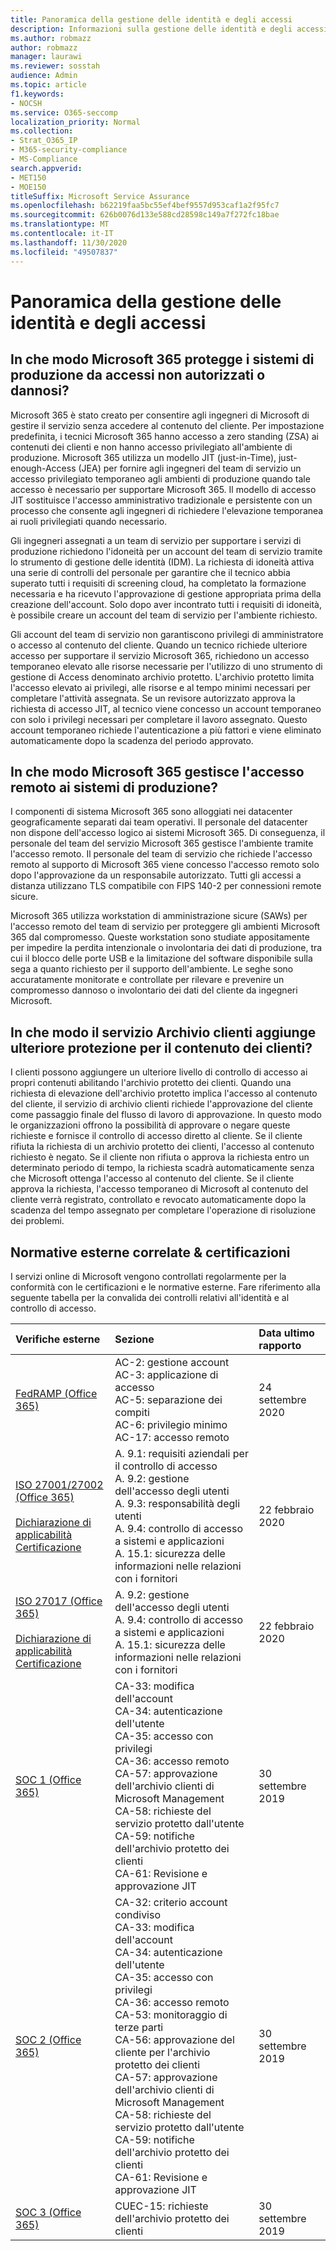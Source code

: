 ```yaml
---
title: Panoramica della gestione delle identità e degli accessi
description: Informazioni sulla gestione delle identità e degli accessi in Microsoft 365
ms.author: robmazz
author: robmazz
manager: laurawi
ms.reviewer: sosstah
audience: Admin
ms.topic: article
f1.keywords:
- NOCSH
ms.service: O365-seccomp
localization_priority: Normal
ms.collection:
- Strat_O365_IP
- M365-security-compliance
- MS-Compliance
search.appverid:
- MET150
- MOE150
titleSuffix: Microsoft Service Assurance
ms.openlocfilehash: b62219faa5bc55ef4bef9557d953caf1a2f95fc7
ms.sourcegitcommit: 626b0076d133e588cd28598c149a7f272fc18bae
ms.translationtype: MT
ms.contentlocale: it-IT
ms.lasthandoff: 11/30/2020
ms.locfileid: "49507837"
---
```

# <a name="identity-and-access-management-overview"></a>Panoramica della gestione delle identità e degli accessi

## <a name="how-does-microsoft-365-protect-production-systems-from-unauthorized-or-malicious-access"></a>In che modo Microsoft 365 protegge i sistemi di produzione da accessi non autorizzati o dannosi?

Microsoft 365 è stato creato per consentire agli ingegneri di Microsoft di gestire il servizio senza accedere al contenuto del cliente. Per impostazione predefinita, i tecnici Microsoft 365 hanno accesso a zero standing (ZSA) ai contenuti dei clienti e non hanno accesso privilegiato all'ambiente di produzione. Microsoft 365 utilizza un modello JIT (just-in-Time), just-enough-Access (JEA) per fornire agli ingegneri del team di servizio un accesso privilegiato temporaneo agli ambienti di produzione quando tale accesso è necessario per supportare Microsoft 365. Il modello di accesso JIT sostituisce l'accesso amministrativo tradizionale e persistente con un processo che consente agli ingegneri di richiedere l'elevazione temporanea ai ruoli privilegiati quando necessario.

Gli ingegneri assegnati a un team di servizio per supportare i servizi di produzione richiedono l'idoneità per un account del team di servizio tramite lo strumento di gestione delle identità (IDM). La richiesta di idoneità attiva una serie di controlli del personale per garantire che il tecnico abbia superato tutti i requisiti di screening cloud, ha completato la formazione necessaria e ha ricevuto l'approvazione di gestione appropriata prima della creazione dell'account. Solo dopo aver incontrato tutti i requisiti di idoneità, è possibile creare un account del team di servizio per l'ambiente richiesto.

Gli account del team di servizio non garantiscono privilegi di amministratore o accesso al contenuto del cliente. Quando un tecnico richiede ulteriore accesso per supportare il servizio Microsoft 365, richiedono un accesso temporaneo elevato alle risorse necessarie per l'utilizzo di uno strumento di gestione di Access denominato archivio protetto. L'archivio protetto limita l'accesso elevato ai privilegi, alle risorse e al tempo minimi necessari per completare l'attività assegnata. Se un revisore autorizzato approva la richiesta di accesso JIT, al tecnico viene concesso un account temporaneo con solo i privilegi necessari per completare il lavoro assegnato. Questo account temporaneo richiede l'autenticazione a più fattori e viene eliminato automaticamente dopo la scadenza del periodo approvato.

## <a name="how-does-microsoft-365-handle-remote-access-to-production-systems"></a>In che modo Microsoft 365 gestisce l'accesso remoto ai sistemi di produzione?

I componenti di sistema Microsoft 365 sono alloggiati nei datacenter geograficamente separati dai team operativi. Il personale del datacenter non dispone dell'accesso logico ai sistemi Microsoft 365. Di conseguenza, il personale del team del servizio Microsoft 365 gestisce l'ambiente tramite l'accesso remoto. Il personale del team di servizio che richiede l'accesso remoto al supporto di Microsoft 365 viene concesso l'accesso remoto solo dopo l'approvazione da un responsabile autorizzato. Tutti gli accessi a distanza utilizzano TLS compatibile con FIPS 140-2 per connessioni remote sicure.

Microsoft 365 utilizza workstation di amministrazione sicure (SAWs) per l'accesso remoto del team di servizio per proteggere gli ambienti Microsoft 365 dal compromesso. Queste workstation sono studiate appositamente per impedire la perdita intenzionale o involontaria dei dati di produzione, tra cui il blocco delle porte USB e la limitazione del software disponibile sulla sega a quanto richiesto per il supporto dell'ambiente. Le seghe sono accuratamente monitorate e controllate per rilevare e prevenire un compromesso dannoso o involontario dei dati del cliente da ingegneri Microsoft.

## <a name="how-does-customer-lockbox-add-additional-protection-for-customer-content"></a>In che modo il servizio Archivio clienti aggiunge ulteriore protezione per il contenuto dei clienti?

I clienti possono aggiungere un ulteriore livello di controllo di accesso ai propri contenuti abilitando l'archivio protetto dei clienti. Quando una richiesta di elevazione dell'archivio protetto implica l'accesso al contenuto del cliente, il servizio di archivio clienti richiede l'approvazione del cliente come passaggio finale del flusso di lavoro di approvazione. In questo modo le organizzazioni offrono la possibilità di approvare o negare queste richieste e fornisce il controllo di accesso diretto al cliente. Se il cliente rifiuta la richiesta di un archivio protetto dei clienti, l'accesso al contenuto richiesto è negato. Se il cliente non rifiuta o approva la richiesta entro un determinato periodo di tempo, la richiesta scadrà automaticamente senza che Microsoft ottenga l'accesso al contenuto del cliente. Se il cliente approva la richiesta, l'accesso temporaneo di Microsoft al contenuto del cliente verrà registrato, controllato e revocato automaticamente dopo la scadenza del tempo assegnato per completare l'operazione di risoluzione dei problemi.

## <a name="related-external-regulations--certifications"></a>Normative esterne correlate & certificazioni

I servizi online di Microsoft vengono controllati regolarmente per la conformità con le certificazioni e le normative esterne. Fare riferimento alla seguente tabella per la convalida dei controlli relativi all'identità e al controllo di accesso.

| **Verifiche esterne** | **Sezione** | **Data ultimo rapporto** |
|:--------------------|:------------|:-----------------------|
| [FedRAMP (Office 365)](https://compliance.microsoft.com/compliancemanager) | AC-2: gestione account <br> AC-3: applicazione di accesso <br> AC-5: separazione dei compiti <br> AC-6: privilegio minimo <br> AC-17: accesso remoto | 24 settembre 2020 |
| [ISO 27001/27002 (Office 365)](https://servicetrust.microsoft.com/ViewPage/MSComplianceGuideV3?command=Download&downloadType=Document&downloadId=d7864d4f-e053-4cc4-a964-fa526d07c3be&tab=7027ead0-3d6b-11e9-b9e1-290b1eb4cdeb&docTab=7027ead0-3d6b-11e9-b9e1-290b1eb4cdeb_ISO_Reports) <br><br> [Dichiarazione di applicabilità](https://servicetrust.microsoft.com/ViewPage/MSComplianceGuide?command=Download&downloadType=Document&downloadId=8ee1e46b-2ada-4e7b-bb7d-4c55a8cb6fcd&docTab=4ce99610-c9c0-11e7-8c2c-f908a777fa4d_ISO_Reports) <br> [Certificazione](https://servicetrust.microsoft.com/ViewPage/MSComplianceGuideV3?command=Download&downloadType=Document&downloadId=1e84a14a-2468-45ac-9412-5e53250d57ec&tab=7027ead0-3d6b-11e9-b9e1-290b1eb4cdeb&docTab=7027ead0-3d6b-11e9-b9e1-290b1eb4cdeb_ISO_Reports) | A. 9.1: requisiti aziendali per il controllo di accesso <br> A. 9.2: gestione dell'accesso degli utenti <br> A. 9.3: responsabilità degli utenti <br> A. 9.4: controllo di accesso a sistemi e applicazioni <br> A. 15.1: sicurezza delle informazioni nelle relazioni con i fornitori | 22 febbraio 2020 |
| [ISO 27017 (Office 365)](https://servicetrust.microsoft.com/ViewPage/MSComplianceGuideV3?command=Download&downloadType=Document&downloadId=d7864d4f-e053-4cc4-a964-fa526d07c3be&tab=7027ead0-3d6b-11e9-b9e1-290b1eb4cdeb&docTab=7027ead0-3d6b-11e9-b9e1-290b1eb4cdeb_ISO_Reports) <br><br> [Dichiarazione di applicabilità](https://servicetrust.microsoft.com/ViewPage/MSComplianceGuide?command=Download&downloadType=Document&downloadId=8ee1e46b-2ada-4e7b-bb7d-4c55a8cb6fcd&docTab=4ce99610-c9c0-11e7-8c2c-f908a777fa4d_ISO_Reports) <br> [Certificazione](https://servicetrust.microsoft.com/ViewPage/MSComplianceGuideV3?command=Download&downloadType=Document&downloadId=70de0999-5451-43a3-9ef4-761e8fbfb1a3&tab=7027ead0-3d6b-11e9-b9e1-290b1eb4cdeb&docTab=7027ead0-3d6b-11e9-b9e1-290b1eb4cdeb_ISO_Reports) | A. 9.2: gestione dell'accesso degli utenti <br> A. 9.4: controllo di accesso a sistemi e applicazioni <br> A. 15.1: sicurezza delle informazioni nelle relazioni con i fornitori | 22 febbraio 2020 |
| [SOC 1 (Office 365)](https://servicetrust.microsoft.com/ViewPage/MSComplianceGuideV3?command=Download&downloadType=Document&downloadId=b07c0f7b-6bd5-4544-8255-7a5f14bf914a&tab=7027ead0-3d6b-11e9-b9e1-290b1eb4cdeb&docTab=7027ead0-3d6b-11e9-b9e1-290b1eb4cdeb_SOC_/_SSAE_16_Reports) | CA-33: modifica dell'account <br> CA-34: autenticazione dell'utente <br> CA-35: accesso con privilegi <br> CA-36: accesso remoto <br> CA-57: approvazione dell'archivio clienti di Microsoft Management <br> CA-58: richieste del servizio protetto dall'utente <br> CA-59: notifiche dell'archivio protetto dei clienti <br> CA-61: Revisione e approvazione JIT | 30 settembre 2019 |
| [SOC 2 (Office 365)](https://servicetrust.microsoft.com/ViewPage/MSComplianceGuideV3?command=Download&downloadType=Document&downloadId=fa062990-e758-4ddc-ace3-7fb21a301d09&tab=7027ead0-3d6b-11e9-b9e1-290b1eb4cdeb&docTab=7027ead0-3d6b-11e9-b9e1-290b1eb4cdeb_SOC_/_SSAE_16_Rep-11e9-b9e1-290b1eb4cdeb_SOC_/_SSAE_16_Reports) | CA-32: criterio account condiviso <br> CA-33: modifica dell'account <br> CA-34: autenticazione dell'utente <br> CA-35: accesso con privilegi <br> CA-36: accesso remoto <br> CA-53: monitoraggio di terze parti <br> CA-56: approvazione del cliente per l'archivio protetto dei clienti <br> CA-57: approvazione dell'archivio clienti di Microsoft Management <br> CA-58: richieste del servizio protetto dall'utente <br> CA-59: notifiche dell'archivio protetto dei clienti <br> CA-61: Revisione e approvazione JIT | 30 settembre 2019 |
| [SOC 3 (Office 365)](https://servicetrust.microsoft.com/ViewPage/MSComplianceGuideV3?command=Download&downloadType=Document&downloadId=9df8b99b-96ce-49a9-bff4-268031dcc9a6&tab=7027ead0-3d6b-11e9-b9e1-290b1eb4cdeb&docTab=7027ead0-3d6b-11e9-b9e1-290b1eb4cdeb_SOC_/_SSAE_16_Reports) | CUEC-15: richieste dell'archivio protetto dei clienti | 30 settembre 2019 |